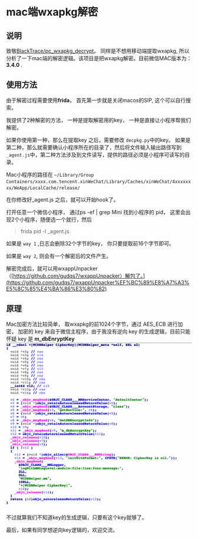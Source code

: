 # mac端wxapkg解密

## 说明

致敬[BlackTrace/pc_wxapkg_decrypt](https://github.com/BlackTrace/pc_wxapkg_decrypt)。 同样是不想用移动端提取wxapkg, 所以分析了一下mac端的解密逻辑。该项目是把wxapkg解密。目前微信MAC版本为： **3.4.0** .

## 使用方法

由于解密过程需要使用**frida**， 首先第一步就是关闭macos的SIP, 这个可以自行搜索。

我提供了2种解密的方法， 一种是提取解密用的key， 一种是直接让小程序帮我们解密。

如果你使用第一种，那么在提取key 之后，需要修改 `decpkg.py`中的key。 如果是第二种，那么就需要确认小程序所在的目录了，然后将文件输入输出路径写到 `_agent.js`中，第二种方法涉及到文件读写，提供的路径必须是小程序可读写的目录。

Mac小程序的路径在 `~/Library/Group Containers/xxxx.com.tencent.xinWeChat/Library/Caches/xinWeChat/4xxxxxxxx/WeApp/LocalCache/release/ `

在你修改好_agent.js 之后，就可以开始hook了。

打开任意一个微信小程序， 通过ps -ef | grep Mini 找到小程序的 pid， 这里会出现2个小程序，随便选一个就行，然后

> frida pid -l _agent.js

如果是 `way 1` ,日志会删除32个字节的key， 你只要提取前16个字节即可。

如果是 `way 2`, 则会有一个解密后的文件产生。

解密完成后，就可以用wxappUnpacker（[https://github.com/gudqs7/wxappUnpacker）解包了。](https://github.com/gudqs7/wxappUnpacker%EF%BC%89%E8%A7%A3%E5%8C%85%E4%BA%86%E3%80%82)

## 原理

Mac加密方法比较简单， 取wxapkg的前1024个字节，通过 AES_ECB 进行加密， 加密的 key 来自于微信主程序，由于我没有逆向 key 的生成逻辑，目前只能怀疑 key 是 **m_dbEnryptKey**![1653799882079.png](image/README/1653799882079.png)

不过就算我们不知道key的生成逻辑，只要有这个key就够了。

最后，如果有同学想逆向key逻辑的，欢迎交流。
